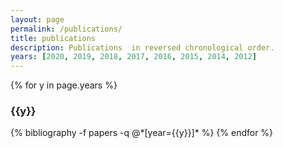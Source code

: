 ```yaml
---
layout: page
permalink: /publications/
title: publications
description: Publications  in reversed chronological order.
years: [2020, 2019, 2018, 2017, 2016, 2015, 2014, 2012]
---
```


{% for y in page.years %}
  <h3 class="year">{{y}}</h3>
  {% bibliography -f papers -q @*[year={{y}}]* %}
{% endfor %}
